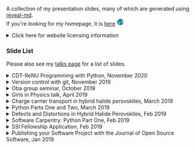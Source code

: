 A collection of my presentation slides, many of which are generated using [reveal-md](https://github.com/webpro/reveal-md).    
If you're looking for my homepage, it is [here](https://lucydot.github.io) <img src="./world.png" width="20" height="20">
<details>
  <summary> Click here for website licensing information </summary>
  
  The content of this website (including slides) is licensed under a [Creative Commons Attribution 4.0 International License](https://creativecommons.org/licenses/by/4.0/). 
You can re-use any of its content as long as the following attribution is included, and you indicate if changes were made: © 2019 by Lucy Whalley (CC-BY 4.0). 
</details>

### Slide List

Please also see my [talks page](https://lucydot.github.io/talks/) for a list of slides.

<details>
  <summary>CDT-ReNU Programming with Python, November 2020</summary>

[online slides](https://lucydot.github.io/slides/Python_2011)  

Slides for the adapted software carpentry workshop "Programming with Python", taught online for the Centre for Doctoral Training Renewable Energies North-East Universities. The course webpage is [here](https://lucydot.github.io/python_novice/).

</details>

<details>
  <summary>Version control with git, November 2019</summary>

[pdf slides](https://lucydot.github.io/slides/1911_git/SWC_git_1911.pdf)  
[A-board sketches](https://lucydot.github.io/slides/1911_git/A-board-sketches.jpg)

Slides for the software carpentry workshop "version control with git", taught at Imperial College London in November 2019. The course webpage is [here](https://kmichali.github.io/2019-11-14-Imperial/).

</details>

<details>
<summary>Oba group seminar, October 2019</summary>

[online slides](https://lucydot.github.io/slides/1910_Oba)

Slides for a seminar at the Tokyo Institute of Technology (Oba group) - "Carrier capture via multiphonon emission", October 2019.

</details>

<details>
 <summary>Girls in Physics talk, April 2019</summary>

[pdf slides](https://lucydot.github.io/slides/GIPS_0519/GiPs.pdf)

Slides for Girls in Physics talk at Highgate School London, April 2019

</details>

<details>
  <summary>Charge carrier transport in hybrid halide perovskites, March 2019</summary>

[online slides](https://lucydot.github.io/slides/PGRD_0319)

Slides for "elevator pitch" presentation of my PhD research, Materials Department post-graduate research day, Imperial College London, March 2019.

</details>

<details>
  <summary>Python Parts One and Two, March 2019</summary>

[online slides](https://lucydot.github.io/slides/Python_0319)

Slides for parts one and two of a Python workshop, taught at the University of Bath in March 2019. The course webpage is [here](https://lucydot.github.io/python_novice). The course is an adapted version of the Software Carpentry python novice workshop. It uses plotting UV-Vis data as a motivating example  - so should be better suited to the typical physicist than the original.

</details>

<details>
  <summary>Defects and Distortions in Hybrid Halide Perovskites, Feb 2019</summary>

[online slides](https://lucydot.github.io/slides/TYCD_0219) 

Slides from my talk at the Thomas Young Centre student day, Imperial College London, February 2019.

</details>


<details>
  <summary>Software Carpentry: Python Part One, Feb 2019</summary>

[online slides](https://lucydot.github.io/slides/Python_0219) / [pdf slides](https://lucydot.github.io/slides/Python_0219/Python_0219.pdf) / [presentation notes](https://github.com/lucydot/slides/raw/gh-pages/Python_0219/Python_0219_notes.pdf)

Slides and notes for part one of the Software Carpentry Python workshop, taught at Imperial College London in February 2019. The course webpage is [here](https://imperialcollegelondon.github.io/python-novice-mix/), and I follow (most of) it.

</details>

<details>
  <summary>SSI Fellowship Application, Feb 2019</summary>
  
[online slides](https://lucydot.github.io/slides/SSI_0219) / [pdf slides](https://lucydot.github.io/slides/SSI_0219/SSI_0219.pdf) / [presentation notes](https://github.com/lucydot/slides/raw/gh-pages/SSI_0219/SSI_0219_notes.md) / [video](https://github.com/lucydot/slides/raw/gh-pages/SSI_0219/Lucy_Whalley_SSI_Fellowship.mp4) 

Presentation which formed the bulk part of my Fellowship Application to the Sustainable Software Institute, 02/19.

My proposed workshop outline ("Get your code publication ready") [is here](https://github.com/lucydot/slides/raw/gh-pages/SSI_0219/workshop_plan.md) and the (beginnings of a) workshop website [is here](https://lucydot.github.io/publication-ready/index.html).

#### image credits

- background icon from https://www.freepik.com
- polkadot background: https://www.freepik.com/free-vector/nice-pattern-with-gold-dots-on-a-white-background_949000.htm
- computer icon: made by https://www.flaticon.com/authors/simpleicon
- solar panel icon: made by https://www.flaticon.com/authors/monkik 
- great britain map: https://www.freepik.com/free-vector/united-kingdom-map-flag-infographics-template_2187242.htm
  
</details>

<details>
  <summary>Publishing your Software Project with the Journal of Open Source Software, Jan 2019</summary>
  
</br>

[online slides](https://lucydot.github.io/slides/JOSS_0119) / [pdf slides](https://lucydot.github.io/slides/JOSS_0119/JOSS_0119.pdf) / [presentation notes](https://github.com/lucydot/slides/raw/gh-pages/JOSS_0119/JOSS_0119_notes.md)

Short talk delivered at the Imperial College London Research Software in Materials event, 11/01/19.

#### image credits

- background icon from https://www.freepik.com/" 
- slide 1: https://jos.theoj.org
- slide 2: https://phys.org/news/2011-06-efficiency-flexible-cdte-solar-cell.html  
- slide 6: https://peerj.com/articles/cs-147/

</details>
